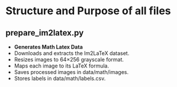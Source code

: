 # Structure and Purpose of all files

## prepare_im2latex.py
- **Generates Math Latex Data**
- Downloads and extracts the Im2LaTeX dataset.
- Resizes images to 64×256 grayscale format.
- Maps each image to its LaTeX formula.
- Saves processed images in data/math/images.
- Stores labels in data/math/labels.csv.